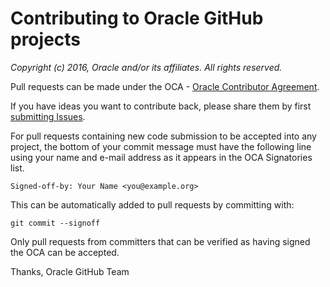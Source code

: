 # Contributing to Oracle GitHub projects

*Copyright (c) 2016, Oracle and/or its affiliates. All rights reserved.*

Pull requests can be made under the OCA - 
[Oracle Contributor Agreement](https://oca.opensource.oracle.com).

If you have ideas you want to contribute back, please share them by first 
[submitting Issues](https://help.github.com/articles/creating-an-issue/).

For pull requests containing new code submission to be accepted into any project, 
the bottom of your commit message must have the following line using your name and
e-mail address as it appears in the OCA Signatories list.

```
Signed-off-by: Your Name <you@example.org>
```

This can be automatically added to pull requests by committing with:

```
git commit --signoff
```

Only pull requests from committers that can be verified as having
signed the OCA can be accepted.

Thanks,
Oracle GitHub Team

